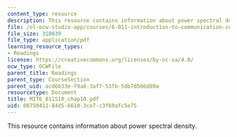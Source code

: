 ```yaml
---
content_type: resource
description: This resource contains information about power spectral density.
file: /ol-ocw-studio-app/courses/6-011-introduction-to-communication-control-and-signal-processing-spring-2010/8075041184d566103ce7c3f69afc5e75_MIT6_011S10_chap10.pdf
file_size: 318039
file_type: application/pdf
learning_resource_types:
- Readings
license: https://creativecommons.org/licenses/by-nc-sa/4.0/
ocw_type: OCWFile
parent_title: Readings
parent_type: CourseSection
parent_uid: acd6b33e-f9a8-3af7-53fb-5db7d566d89a
resourcetype: Document
title: MIT6_011S10_chap10.pdf
uid: 80750411-84d5-6610-3ce7-c3f69afc5e75
---
```

This resource contains information about power spectral density.